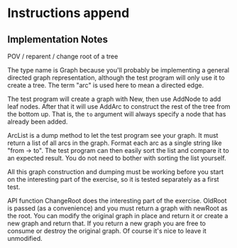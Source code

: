 # Instructions append

## Implementation Notes

POV / reparent / change root of a tree

The type name is Graph because you'll probably be implementing a general
directed graph representation, although the test program will only use
it to create a tree.  The term "arc" is used here to mean a directed edge.

The test program will create a graph with New, then use AddNode to add
leaf nodes.  After that it will use AddArc to construct the rest of the tree
from the bottom up.  That is, the `to` argument will always specify a node
that has already been added.

ArcList is a dump method to let the test program see your graph.  It must
return a list of all arcs in the graph.  Format each arc as a single string
like "from -> to". The test program can then easily sort the list and
compare it to an expected result.  You do not need to bother with sorting
the list yourself.

All this graph construction and dumping must be working before you start
on the interesting part of the exercise, so it is tested separately as
a first test.

API function ChangeRoot does the interesting part of the exercise.
OldRoot is passed (as a convenience) and you must return a graph with
newRoot as the root.  You can modify the original graph in place and
return it or create a new graph and return that.  If you return a new
graph you are free to consume or destroy the original graph.  Of course
it's nice to leave it unmodified.
